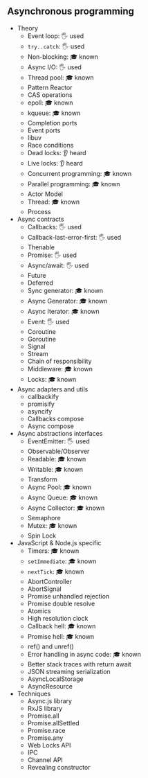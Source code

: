 ## Asynchronous programming

- Theory
  - Event loop: 🖐️ used
  - `try..catch`: 🖐️ used
  - Non-blocking: 🎓 known
  - Async I/O: 🖐️ used
  - Thread pool: 🎓 known
  - Pattern Reactor
  - CAS operations
  - epoll: 🎓 known
  - kqueue: 🎓 known
  - Completion ports
  - Event ports
  - libuv
  - Race conditions
  - Dead locks: 👂 heard
  - Live locks: 👂 heard
  - Concurrent programming: 🎓 known
  - Parallel programming: 🎓 known
  - Actor Model
  - Thread: 🎓 known
  - Process
- Async contracts
  - Callbacks: 🖐️ used
  - Callback-last-error-first: 🖐️ used
  - Thenable
  - Promise: 🖐️ used
  - Async/await: 🖐️ used
  - Future
  - Deferred
  - Sync generator: 🎓 known
  - Async Generator: 🎓 known
  - Async Iterator: 🎓 known
  - Event: 🖐️ used
  - Coroutine
  - Goroutine
  - Signal
  - Stream
  - Chain of responsibility
  - Middleware: 🎓 known
  - Locks: 🎓 known
- Async adapters and utils
  - callbackify
  - promisify
  - asyncify
  - Callbacks compose
  - Async compose
- Async abstractions interfaces
  - EventEmitter: 🖐️ used
  - Observable/Observer
  - Readable: 🎓 known
  - Writable: 🎓 known
  - Transform
  - Async Pool: 🎓 known
  - Async Queue: 🎓 known
  - Async Collector: 🎓 known
  - Semaphore
  - Mutex: 🎓 known
  - Spin Lock
- JavaScript & Node.js specific
  - Timers: 🎓 known
  - `setImmediate`: 🎓 known
  - `nextTick`: 🎓 known
  - AbortController
  - AbortSignal
  - Promise unhandled rejection
  - Promise double resolve
  - Atomics
  - High resolution clock
  - Callback hell: 🎓 known
  - Promise hell: 🎓 known
  - ref() and unref()
  - Error handling in async code: 🎓 known
  - Better stack traces with return await
  - JSON streaming serialization
  - AsyncLocalStorage
  - AsyncResource
- Techniques
  - Async.js library
  - RxJS library
  - Promise.all
  - Promise.allSettled
  - Promise.race
  - Promise.any
  - Web Locks API
  - IPC
  - Channel API
  - Revealing constructor
